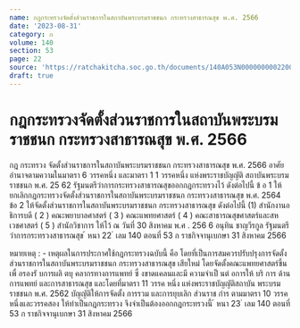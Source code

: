 ```yaml
---
name: กฎกระทรวงจัดตั้งส่วนราชการในสถาบันพระบรมราชชนก กระทรวงสาธารณสุข พ.ศ. 2566
date: '2023-08-31'
category: ก
volume: 140
section: 53
page: 22
source: 'https://ratchakitcha.soc.go.th/documents/140A053N0000000002200.pdf'
draft: true
---
```


# กฎกระทรวงจัดตั้งส่วนราชการในสถาบันพระบรมราชชนก กระทรวงสาธารณสุข พ.ศ. 2566

กฎ กระทรวง จัดตั้งส่วนราชการในสถาบันพระบรมราชชนก กระทรวงสาธารณสุข พ.ศ. 2566 อาศัยอำนาจตามความในมาตรา 6 วรรคหนึ่ง และมาตรา 1 1 วรรคหนึ่ง แห่งพระราชบัญญัติ สถาบันพระบรมราชชนก พ.ศ. 25 62 รัฐมนตรีว่าการกระทรวงสาธารณสุขออกกฎกระทรวงไว้ ดังต่อไปนี้ ข้ อ 1 ให้ยกเลิกกฎกระทรวงจัดตั้งส่วนราชการในสถาบันพระบรมราชชนก กระทรวงสาธารณสุข พ.ศ. 2564 ข้อ 2 ให้จัดตั้งส่วนราชการในสถาบันพระบรมราชชนก กระทรวงสาธารณสุข ดังต่อไปนี้ (1) สำนักงานอ ธิการบดี ( 2 ) คณะพยาบาลศาสตร์ ( 3 ) คณะแพทยศาสตร์ ( 4 ) คณะสาธารณสุขศาสตร์และสหเวชศาสตร์ ( 5 ) สำนักวิชาการ ให้ไว้ ณ วันที่ 30 สิงหาคม พ.ศ . 256 6 อนุทิน ชาญวีรกูล รัฐมนตรีว่าการกระทรวงสาธารณสุข ้ หนา 22 ่ เลม 140 ตอนที่ 53 ก ราชกิจจานุเบกษา 31 สิงหาคม 2566

หมายเหตุ : - เหตุผลในการประกาศใช้กฎกระทรวงฉบับนี้ คือ โดยที่เป็นการสมควรปรับปรุงการจัดตั้ง ส่วนราชการในสถาบันพระบรมราชชนก กระทรวงสาธารณสุข เสียใหม่ โดยจัดตั้งคณะแพทยศาสตร์ขึ้น เพื่ อรองรั บการผลิ ตบุ คลากรทางการแพทย์ ซึ่ งขาดแคลนและมี ความจำเป็ นต่ อการให้ บริ การ ด้านการแพทย์ และการสาธารณสุข และโดยที่มาตรา 11 วรรค หนึ่ง แห่งพระราชบัญญัติสถาบัน พระบรมราชชนก พ.ศ. 2562 บัญญัติให้การจัดตั้ง การรวม และการยุบเลิก ส่วนราช กำร ตามมาตรา 10 วรรคหนึ่งและวรรคสอง ให้ทำเป็นกฎกระทรวง จึงจำเป็นต้องออกกฎกระทรวงนี้ ้ หนา 23 ่ เลม 140 ตอนที่ 53 ก ราชกิจจานุเบกษา 31 สิงหาคม 2566
